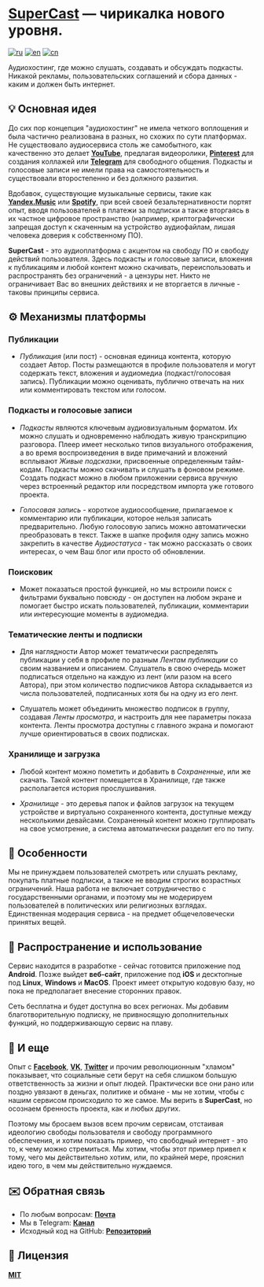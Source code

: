 # <ins>SuperCast</ins> — чирикалка нового уровня.

[![ru](https://img.shields.io/badge/lang-ru-blue.svg)](https://github.com/i-rick-y/SuperCast/blob/prime/README.md)
[![en](https://img.shields.io/badge/lang-en-green.svg)](https://github.com/i-rick-y/SuperCast/blob/prime/READMEs/README_Translated/README.en.md)
[![cn](https://img.shields.io/badge/lang-cn-red.svg)](https://github.com/i-rick-y/SuperCast/blob/prime/READMEs/README_Translated/README.cn.md)

Аудиохостинг, где можно слушать, создавать и обсуждать подкасты.
Никакой рекламы, пользовательских соглашений и сбора данных - каким и должен быть интернет.

## 💡 Основная идея

До сих пор концепция "аудиохостинг" не имела четкого воплощения и была частично реализована в разных, но схожих по сути платформах.
Не существовало аудиосервиса столь же самобытного, как качественно это делает **[YouTube](https://www.youtube.com)**, предлагая видеоролики, **[Pinterest](https://www.pinterest.com)** для создания коллажей или **[Telegram](https://telegram.org)** для свободного общения.
Подкасты и голосовые записи не имели права на самостоятельность и существовали второстепенно и без должного развития.

Вдобавок, существующие музыкальные сервисы, такие как **[Yandex.Music](https://music.yandex.ru)** или **[Spotify](https://open.spotify.com)**, при всей своей безальтернативности портят опыт, вводя пользователей в платежи за подписки а также вторгаясь в их частное цифровое пространство (например, криптографически запрещая доступ к скаченным на устройство аудиофайлам, лишая человека доверия к собственному ПО).

**SuperCast** - это аудиоплатформа c акцентом на свободу ПО и свободу действий пользователя.
Здесь подкасты и голосовые записи, вложения к публикациям и любой контент можно скачивать, переиспользовать и распространять без ограничений - а цензуры нет.
Никто не ограничивает Вас во внешних действиях и не вторгается в личные - таковы принципы сервиса.

## ⚙️ Механизмы платформы

### Публикации

* *Публикация* (или пост) - основная единица контента, которую создает Автор.
Посты размещаются в профиле пользователя и могут содержать текст, вложения и аудиомедиа (подкаст/голосовая запись).
Публикации можно оценивать, публично отвечать на них или комментировать текстом или голосом.

### Подкасты и голосовые записи

* *Подкасты* являются ключевым аудиовизуальным форматом.
Их можно слушать и одновременно наблюдать живую транскрипцию разговора.
Плеер имеет несколько типов визуального отображения, а во время воспроизведения в виде примечаний и вложений всплывают *Живые подсказки*, присвоенные определенным тайм-кодам.
Подкасты можно скачивать и слушать в фоновом режиме.
Создать подкаст можно в любом приложении сервиса вручную через встроенный редактор или посредством импорта уже готового проекта.

* *Голосовая запись* - короткое аудиосообщение, прилагаемое к комментарию или публикации, которое нельзя записать предварительно.
Любую голосовую запись можно автоматически преобразовать в текст. 
Также в шапке профиля одну запись можно закрепить в качестве *Аудиостатуса* - так можно рассказать о своих интересах, о чем Ваш блог или просто об обновлении.

### Поисковик

* Может показаться простой функцией, но мы встроили поиск с фильтрами буквально повсюду - он доступен на любом экране и помогает быстро искать пользователей, публикации, комментарии или интересующие моменты в аудиомедиа.

### Тематические ленты и подписки

* Для наглядности Автор может тематически распределять публикации у себя в профиле по разным *Лентам публикации* со своим названием и описанием.
Слушатель в свою очередь может подписаться отдельно на каждую из лент (или разом на всего Автора), при этом количество подписчиков Автора складывается из числа пользователей, подписанных хотя бы на одну из его лент.

* Слушатель может объединить множество подписок в группу, создавая *Ленты просмотра*, и настроить для нее параметры показа контента.
Ленты просмотра доступны с главного экрана и помогают лучше ориентироваться в своих подписках.

### Хранилище и загрузка

* Любой контент можно пометить и добавить в *Сохраненные*, или же скачать.
Такой контент помещается в Хранилище, где также располагается история прослушивания.

* *Хранилище* - это деревья папок и файлов загрузок на текущем устройстве и виртуально сохраненного контента, доступные между несколькими девайсами.
Сохраненный контент можно группировать на свое усмотрение, а система автоматически разделит его по типу.

## 🗽 Особенности

Мы не принуждаем пользователей смотреть или слушать рекламу, покупать платные подписки, а также не вводим строгих возрастных ограничений.
Наша работа не включает сотрудничество с государственными органами, и поэтому мы не модерируем пользователей в политических или религиозных взглядах.
Единственная модерация сервиса - на предмет общечеловечески принятых вещей.

## 🪇 Распространение и использование

Сервис находится в разработке - сейчас готовится приложение под **Android**.
Позже выйдет **веб-сайт**, приложение под **iOS** и десктопные под **Linux**, **Windows** и **MacOS**.
Проект имеет открытую кодовую базу, но пока не предполагает внесение сторонних правок.

Сеть бесплатна и будет доступна во всех регионах.
Мы добавим благотворительную подписку, не привносящую дополнительных функций, но поддерживающую сервис на плаву.

## 💬 И еще

Опыт с **[Facebook](https://facebook.com)**, **[VK](https://vk.com)**, **[Twitter](https://x.com)** и прочим революционным "хламом" показывает, что социальные сети берут на себя слишком большую ответственность за жизни и опыт людей.
Практически все они рано или поздно увязают в деньгах, политике и обмане - мы не хотим, чтобы с нашим сервисом происходило то же самое.
Мы верить в **SuperCast**, но осознаем бренность проекта, как и любых других.

Поэтому мы бросаем вызов всем прочим сервисам, отстаивая идеологию свободы пользователя и свободу программного обеспечения, и хотим показать пример, что свободный интернет - это то, к чему можно стремиться.
Мы хотим, чтобы этот пример привел к тому, чего мы действительно хотим, или, по крайней мере, прояснил идею того, в чем мы действительно нуждаемся.

## ✉️ Обратная связь

* По любым вопросам: **[Почта](mailto:lime.rainbow.li@gmail.com)**
* Мы в Telegram: **[Канал](https://t.me/super_cast)**
* Исходный код на GitHub: **[Репозиторий](https://github.com/i-rick-y/SuperCast)**

## 📜 Лицензия

**[MIT](https://choosealicense.com/licenses/mit/)**